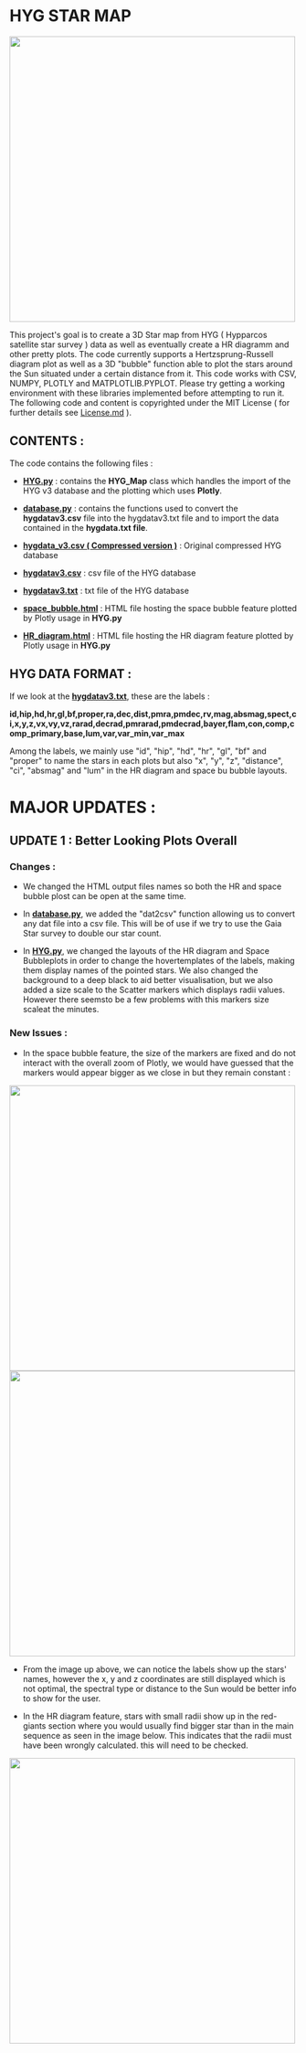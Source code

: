 # HYG STAR MAP

<img src="https://user-images.githubusercontent.com/80796115/112481174-05a11700-8d77-11eb-8a1b-f5fc7d1f8d03.PNG" width="500" height="500">

 This project's goal is to create a 3D Star map from HYG ( Hypparcos satellite star survey ) data as well as eventually create a HR diagramm and other pretty plots.
 The code currently supports a Hertzsprung-Russell diagram plot as well as a 3D "bubble" function able to plot the stars around the Sun situated under a certain distance from it. This code works with CSV, NUMPY, PLOTLY and MATPLOTLIB.PYPLOT. Please try getting a working environment with these libraries implemented before attempting to run it. The following code and content is copyrighted under the MIT License ( for further details see [License.md](https://github.com/EnguerranVidal/HYG-STAR-MAP/blob/main/License.md) ).
 
 ## CONTENTS :
 
 The code contains the following files :
 
 - **[HYG.py](https://github.com/EnguerranVidal/HYG-STAR-MAP/blob/main/HYG.py)** : contains the **HYG_Map** class which handles the import of the HYG v3 database and the plotting which uses **Plotly**.
 
 - **[database.py](https://github.com/EnguerranVidal/HYG-STAR-MAP/blob/main/database.py)** : contains the functions used to convert the **hygdatav3.csv** file into the hygdatav3.txt file and to import the data contained in the **hygdata.txt file**.
 
 - **[hygdata_v3.csv ( Compressed version )](https://github.com/EnguerranVidal/HYG-STAR-MAP/blob/main/hygdata_v3.csv.gz)** : Original compressed HYG database
 
 - **[hygdatav3.csv](https://github.com/EnguerranVidal/HYG-STAR-MAP/blob/main/hygdatav3.csv)** : csv file of the HYG database
 
 - **[hygdatav3.txt](https://github.com/EnguerranVidal/HYG-STAR-MAP/blob/main/hygdatav3.txt)** : txt file of the HYG database
 
 - **[space_bubble.html](https://github.com/EnguerranVidal/HYG-STAR-MAP/blob/main/space_bubble.html)** : HTML file hosting the space bubble feature plotted by Plotly usage in **HYG.py**
 
 - **[HR_diagram.html](https://github.com/EnguerranVidal/HYG-STAR-MAP/blob/main/HR_diagram.html)** : HTML file hosting the HR diagram feature plotted by Plotly usage in **HYG.py**

## HYG DATA FORMAT :

If we look at the **[hygdatav3.txt](https://github.com/EnguerranVidal/HYG-STAR-MAP/blob/main/hygdatav3.txt)**, these are the labels :

**id,hip,hd,hr,gl,bf,proper,ra,dec,dist,pmra,pmdec,rv,mag,absmag,spect,ci,x,y,z,vx,vy,vz,rarad,decrad,pmrarad,pmdecrad,bayer,flam,con,comp,comp_primary,base,lum,var,var_min,var_max**

Among the labels, we mainly use "id", "hip", "hd", "hr", "gl", "bf" and "proper" to name the stars in each plots but also "x", "y", "z", "distance", "ci", "absmag" and "lum" in the HR diagram and space bu
bubble layouts.

# MAJOR UPDATES :

## UPDATE 1 : Better Looking Plots Overall

### **Changes** :
- We changed the HTML output files names so both the HR and space bubble plost can be open at the same time. 

- In  **[database.py](https://github.com/EnguerranVidal/HYG-STAR-MAP/blob/main/database.py)**, we added the "dat2csv" function allowing us to convert any dat file into a csv file. This will be of use if we try to use the Gaia Star survey to double our star count.

- In **[HYG.py](https://github.com/EnguerranVidal/HYG-STAR-MAP/blob/main/HYG.py)**, we changed the layouts of the HR diagram and Space Bubbleplots in order to change the hovertemplates of the labels, making them display names of the pointed stars. We also changed the background to a deep black to aid better visualisation, but we also added a size scale to the Scatter markers which displays radii values. However there seemsto be a few problems with this markers size scaleat the minutes.

### **New Issues** :

- In the space bubble feature, the size of the markers are fixed and do not interact with the overall zoom of Plotly, we would have guessed that the markers would appear bigger as we close in but they remain constant :

<img src="https://user-images.githubusercontent.com/80796115/112481136-ff129f80-8d76-11eb-84ad-86049601229b.PNG" width="500" height="500">

<img src="https://user-images.githubusercontent.com/80796115/112481153-02a62680-8d77-11eb-9698-845a827294f1.PNG" width="500" height="500">

- From the image up above, we can notice the labels show up the stars' names, however the x, y and z coordinates are still displayed which is not optimal, the spectral type or distance to the Sun would be better info to show for the user.

- In the HR diagram feature, stars with small radii show up in the red-giants section where you would usually find bigger star than in the main sequence as seen in the image below. This indicates that the radii must have been wrongly calculated. this will need to be checked.

<img src="https://user-images.githubusercontent.com/80796115/112481105-f752fb00-8d76-11eb-9aec-9dc376c06ab1.PNG" width="500" height="500">

